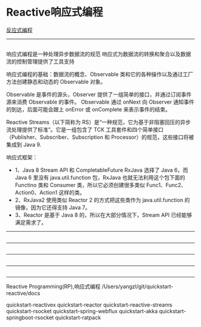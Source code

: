# Reactive响应式编程

[反应式编程](https://github.com/youngzil/quickstart-reactive)
  
---------------------------------------------------------------------------------------------------------------------  
## 

响应式编程是一种处理异步数据流的规范
响应式为数据流的转换和聚合以及数据流的控制管理提供了工具支持


响应式编程的基础：数据流的概念、Observable 类和它的各种操作以及通过工厂方法创建静态和动态的 Observable 对象。

Observable 是事件的源头，Observer 提供了一组简单的接口，并通过订阅事件源来消费 Observable 的事件。
Observable 通过 onNext 向 Observer 通知事件的到达，后面可能会跟上 onError 或 onComplete 来表示事件的结束。


Reactive Streams（以下简称为 RS）是“一种规范，它为基于非阻塞回压的异步流处理提供了标准”。它是一组包含了 TCK 工具套件和四个简单接口（Publisher、Subscriber、Subscription 和 Processor）的规范，这些接口将被集成到 Java 9.



响应式框架：
- 1、Java 8 Stream API 和 CompletableFuture
  RxJava 选择了 Java 6，而 Java 6 里没有 java.util.function 包，RxJava 也就无法利用这个包下面的 Functino 类和 Consumer 类，所以它必须创建很多类似 Func1、Func2、Action0、Action1 这样的类。
- 2、RxJava2 使用类似 Reactor 2 的方式把这些类作为 java.util.function 的镜像，因为它还得支持 Java 7。
- 3、Reactor 是基于 Java 8 的，所以在大部分情况下，Stream API 已经能够满足需求了。





---------------------------------------------------------------------------------------------------------------------  
## 


---------------------------------------------------------------------------------------------------------------------  
## 


---------------------------------------------------------------------------------------------------------------------  
## 


---------------------------------------------------------------------------------------------------------------------  
## 

---------------------------------------------------------------------------------------------------------------------  


Reactive Programming(RP),响应式编程
/Users/yangzl/git/quickstart-reactive/docs



quickstart-reactivex
quickstart-reactor
quickstart-reactive-streams
quickstart-rsocket
quickstart-spring-webflux
quickstart-akka
quickstart-springboot-rsocket
quickstart-ratpack




